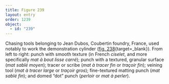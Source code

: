 ```yaml
---
title: Figure 239
layout: entry
order: 1239
object:
  - id: "239"
---
```


Chasing tools belonging to Jean Dubos, Coubertin foundry, France, used notably to work the demonstration cylinder ([fig. 238](/visual-atlas/#fig-238){target=_blank}). From left to right: punch with smooth texture (in French *ciselet*, and more specifically *mat à bout lisse carré*); punch with a textured, granular surface (*mat sablé moyen*); tracer or scribe (*mat à tracer fin* or *traçoir fin*); veining tool (*mat à tracer large* or *traçoir gros*); fine-textured matting punch (*mat sablé fin*); and domed “dot” punch (*perloir* or *mat à perler*).
